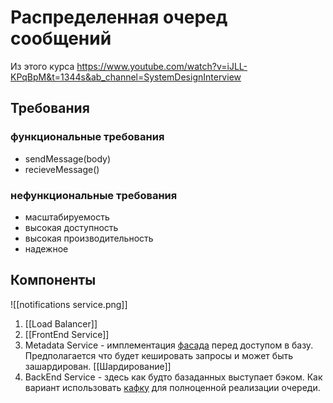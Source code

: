 # Распределенная очеред сообщений
Из этого курса https://www.youtube.com/watch?v=iJLL-KPqBpM&t=1344s&ab_channel=SystemDesignInterview

## Требования
### функциональные требования
 - sendMessage(body)
 - recieveMessage()

### нефункциональные требования
 - масштабируемость
 - высокая доступность
 - высокая производительность
 - надежное

## Компоненты
![[notifications service.png]]
1. [[Load Balancer]]
2. [[FrontEnd Service]]
3.  Metadata Service - имплементация [фасада](Ambassador) перед доступом в базу. Предполагается что будет кешировать запросы и может быть зашардирован. [[Шардирование]]
4.  BackEnd Service - здесь как будто базаданных выступает бэком. Как вариант использовать [кафку](очереди#Kafka) для полноценной реализации очереди.
